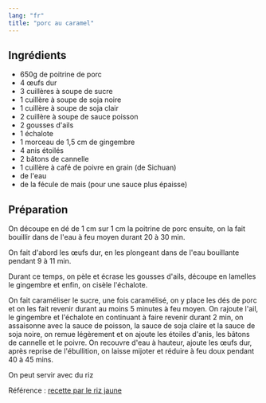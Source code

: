```yaml
---
lang: "fr"
title: "porc au caramel"
---
```


## Ingrédients

- 650g de poitrine de porc
- 4 œufs dur
- 3 cuillères à soupe de sucre
- 1 cuillère à soupe de soja noire
- 1 cuillère à soupe de soja clair
- 2 cuillère à soupe de sauce poisson
- 2 gousses d'ails
- 1 échalote
- 1 morceau de 1,5 cm de gingembre
- 4 anis étoilés
- 2 bâtons de cannelle
- 1 cuillère à café de poivre en grain (de Sichuan)
- de l'eau
- de la fécule de mais (pour une sauce plus épaisse)

## Préparation

On découpe en dé de 1 cm sur 1 cm la poitrine de porc ensuite, on la fait
bouillir dans de l'eau à feu moyen durant 20 à 30 min.

On fait d'abord les œufs dur, en les plongeant dans de l'eau bouillante pendant
9 à 11 min.

Durant ce temps, on pèle et écrase les gousses d'ails, découpe en
lamelles le gingembre et enfin, on cisèle l'échalote.

On fait caraméliser le sucre, une fois caramélisé, on y place les dés de porc et
on les fait revenir durant au moins 5 minutes à feu moyen. On rajoute l'ail, le
gingembre et l'échalote en continuant à faire revenir durant 2 min, on
assaisonne avec la sauce de poisson, la sauce de soja claire et la sauce de soja
noire, on remue légèrement et on ajoute les étoiles d'anis, les bâtons de
cannelle et le poivre. On recouvre d'eau à hauteur, ajoute les œufs dur, après
reprise de l'ébullition, on laisse mijoter et réduire à feu doux pendant 40 à 45
mins.

On peut servir avec du riz

Référence : [recette par le riz jaune](https://www.youtube.com/watch?v=B9KhlJX0p1Y&list=PLiYsVHCqv9X8ZxSgSb2CErGbFkHkhiEip&index=48)
